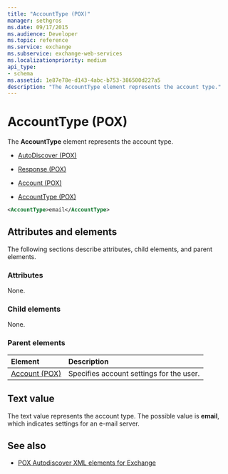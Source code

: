 ```yaml
---
title: "AccountType (POX)"
manager: sethgros
ms.date: 09/17/2015
ms.audience: Developer
ms.topic: reference
ms.service: exchange
ms.subservice: exchange-web-services
ms.localizationpriority: medium
api_type:
- schema
ms.assetid: 1e87e78e-d143-4abc-b753-386500d227a5
description: "The AccountType element represents the account type."
---
```


# AccountType (POX)

The **AccountType** element represents the account type. 
  
- [AutoDiscover (POX)](autodiscover-pox.md)
  
- [Response (POX)](response-pox.md)
  
- [Account (POX)](account-pox.md)
  
- [AccountType (POX)](accounttype-pox.md)
  
```xml
<AccountType>email</AccountType>
```

## Attributes and elements

The following sections describe attributes, child elements, and parent elements.
  
### Attributes

None.
  
### Child elements

None.
  
### Parent elements

|**Element**|**Description**|
|:-----|:-----|
|[Account (POX)](account-pox.md) <br/> |Specifies account settings for the user.  <br/> |
   
## Text value

The text value represents the account type. The possible value is **email**, which indicates settings for an e-mail server. 
  
## See also

- [POX Autodiscover XML elements for Exchange](pox-autodiscover-xml-elements-for-exchange.md)

